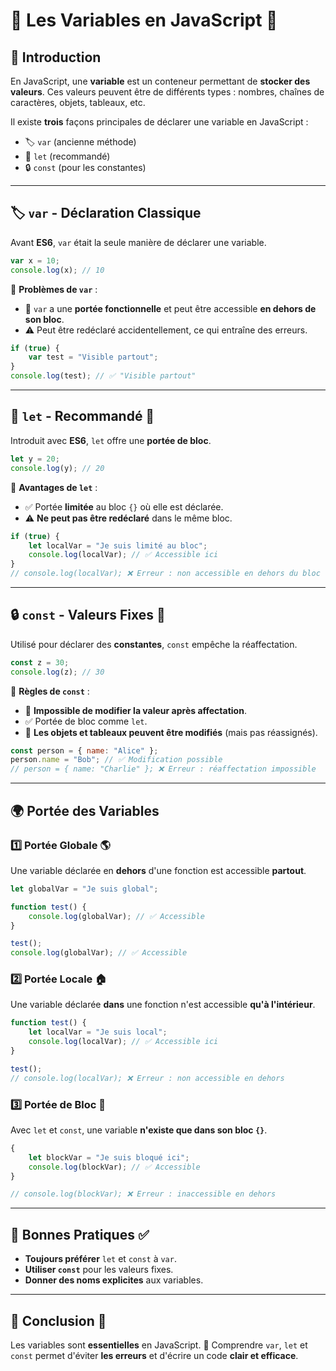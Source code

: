 # 🎨 Les Variables en JavaScript 🚀

## 🌟 Introduction
En JavaScript, une **variable** est un conteneur permettant de **stocker des valeurs**. Ces valeurs peuvent être de différents types : nombres, chaînes de caractères, objets, tableaux, etc.

Il existe **trois** façons principales de déclarer une variable en JavaScript :
- 🏷️ `var` (ancienne méthode)
- 🎯 `let` (recommandé)
- 🔒 `const` (pour les constantes)

---

## 🏷️ `var` - Déclaration Classique
Avant **ES6**, `var` était la seule manière de déclarer une variable.

```javascript
var x = 10;
console.log(x); // 10
```

🔹 **Problèmes de `var`** :
- 📌 `var` a une **portée fonctionnelle** et peut être accessible **en dehors de son bloc**.
- ⚠️ Peut être redéclaré accidentellement, ce qui entraîne des erreurs.

```javascript
if (true) {
    var test = "Visible partout";
}
console.log(test); // ✅ "Visible partout"
```

---

## 🎯 `let` - Recommandé 🚀
Introduit avec **ES6**, `let` offre une **portée de bloc**.

```javascript
let y = 20;
console.log(y); // 20
```

🔹 **Avantages de `let`** :
- ✅ Portée **limitée** au bloc `{}` où elle est déclarée.
- ⚠️ **Ne peut pas être redéclaré** dans le même bloc.

```javascript
if (true) {
    let localVar = "Je suis limité au bloc";
    console.log(localVar); // ✅ Accessible ici
}
// console.log(localVar); ❌ Erreur : non accessible en dehors du bloc
```

---

## 🔒 `const` - Valeurs Fixes 🛑
Utilisé pour déclarer des **constantes**, `const` empêche la réaffectation.

```javascript
const z = 30;
console.log(z); // 30
```

🔹 **Règles de `const`** :
- 🚫 **Impossible de modifier la valeur après affectation**.
- ✅ Portée de bloc comme `let`.
- 🔄 **Les objets et tableaux peuvent être modifiés** (mais pas réassignés).

```javascript
const person = { name: "Alice" };
person.name = "Bob"; // ✅ Modification possible
// person = { name: "Charlie" }; ❌ Erreur : réaffectation impossible
```

---

## 🌍 Portée des Variables

### 1️⃣ Portée Globale 🌎
Une variable déclarée en **dehors** d'une fonction est accessible **partout**.

```javascript
let globalVar = "Je suis global";

function test() {
    console.log(globalVar); // ✅ Accessible
}

test();
console.log(globalVar); // ✅ Accessible
```

### 2️⃣ Portée Locale 🏠
Une variable déclarée **dans** une fonction n'est accessible **qu'à l'intérieur**.

```javascript
function test() {
    let localVar = "Je suis local";
    console.log(localVar); // ✅ Accessible ici
}

test();
// console.log(localVar); ❌ Erreur : non accessible en dehors
```

### 3️⃣ Portée de Bloc 🧱
Avec `let` et `const`, une variable **n'existe que dans son bloc `{}`**.

```javascript
{
    let blockVar = "Je suis bloqué ici";
    console.log(blockVar); // ✅ Accessible
}

// console.log(blockVar); ❌ Erreur : inaccessible en dehors
```

---

## 🎯 Bonnes Pratiques ✅
- **Toujours préférer** `let` et `const` à `var`.
- **Utiliser `const`** pour les valeurs fixes.
- **Donner des noms explicites** aux variables.

---

## 🏁 Conclusion 🎉
Les variables sont **essentielles** en JavaScript. 
🎯 Comprendre `var`, `let` et `const` permet d'éviter **les erreurs** et d'écrire un code **clair et efficace**.

